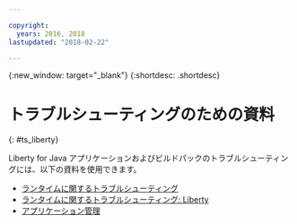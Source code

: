 ```yaml
---

copyright:
  years: 2016, 2018
lastupdated: "2018-02-22"

---
```


{:new_window: target="_blank"}
{:shortdesc: .shortdesc}

# トラブルシューティングのための資料
{: #ts_liberty}

Liberty for Java アプリケーションおよびビルドパックのトラブルシューティングには、以下の資料を使用できます。

* [ランタイムに関するトラブルシューティング](../common/ts_runtimes.html#runtimes)
* [ランタイムに関するトラブルシューティング: Liberty](../common/ts_runtimes.html#ts_liberty)
* [アプリケーション管理](../common/app_mng.html)
